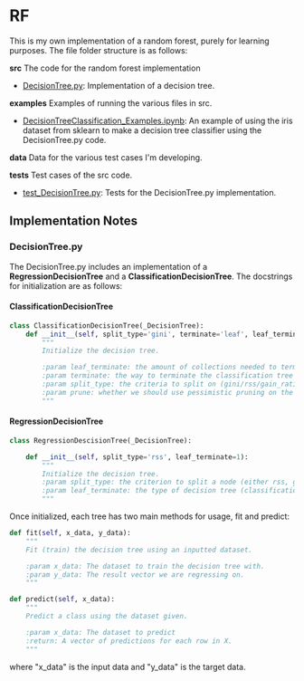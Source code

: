 # RF
This is my own implementation of a random forest, purely for learning purposes.  The file folder structure is as follows:

**src**
The code for the random forest implementation

* [DecisionTree.py](https://github.com/dadler6/RF/blob/master/src/DecisionTree.py): Implementation of a decision tree.

**examples**
Examples of running the various files in src.

* [DecisionTreeClassification\_Examples.ipynb](https://github.com/dadler6/RF/blob/master/examples/DecisionTreeClassification_Examples.ipynb): An example of using the iris dataset from sklearn to make a decision tree classifier using the DecisionTree.py code.

**data**
Data for the various test cases I'm developing.

**tests**
Test cases of the src code.

* [test\_DecisionTree.py](https://github.com/dadler6/RF/blob/master/tests/test_DecisionTree.py): Tests for the DecisionTree.py implementation.

## Implementation Notes

### DecisionTree.py

The DecisionTree.py includes an implementation of a **RegressionDecisionTree** and a **ClassificationDecisionTree**.  The docstrings for initialization are as follows:

#### ClassificationDecisionTree
```python
class ClassificationDecisionTree(_DecisionTree):
    def __init__(self, split_type='gini', terminate='leaf', leaf_terminate=1, prune=False):
        """
        Initialize the decision tree.

        :param leaf_terminate: the amount of collections needed to terminate the tree with a leaf (defaults to 1)
        :param terminate: the way to terminate the classification tree (leaf/pure)
        :param split_type: the criteria to split on (gini/rss/gain_ratio)
        :param prune: whether we should use pessimistic pruning on the tree
        """
```

#### RegressionDecisionTree
```python
class RegressionDescisionTree(_DecisionTree):

    def __init__(self, split_type='rss', leaf_terminate=1):
        """
        Initialize the decision tree.
        :param split_type: the criterion to split a node (either rss, gini, gain_ratio)
        :param leaf_terminate: the type of decision tree (classification or regression)
        """
```

Once initialized, each tree has two main methods for usage, fit and predict:

```python
def fit(self, x_data, y_data):
    """
    Fit (train) the decision tree using an inputted dataset.

    :param x_data: The dataset to train the decision tree with.
    :param y_data: The result vector we are regressing on.
    """

def predict(self, x_data):
    """
    Predict a class using the dataset given.

    :param x_data: The dataset to predict
    :return: A vector of predictions for each row in X.
    """
```

where "x\_data" is the input data and "y\_data" is the target data. 
